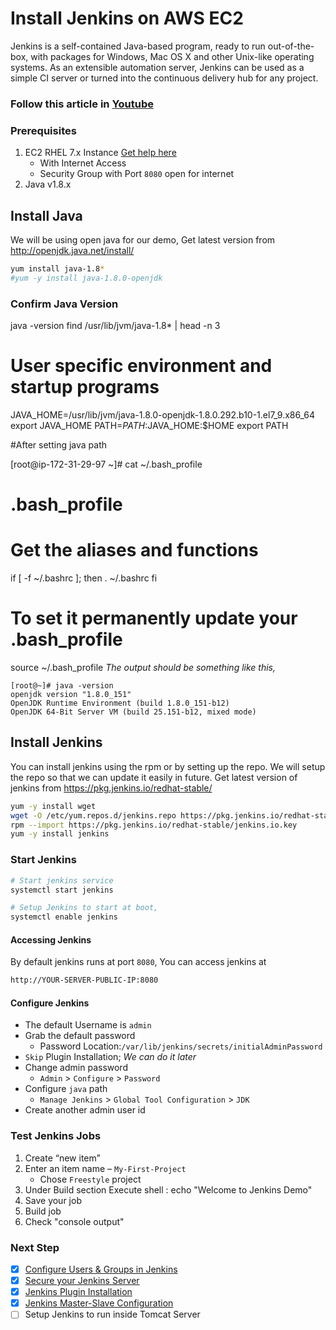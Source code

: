 # Install Jenkins on AWS EC2
Jenkins is a self-contained Java-based program, ready to run out-of-the-box, with packages for Windows, Mac OS X and other Unix-like operating systems. As an extensible automation server, Jenkins can be used as a simple CI server or turned into the continuous delivery hub for any project.

### Follow this article in **[Youtube](https://youtu.be/M32O4Yv0ANc)**

### Prerequisites
1. EC2 RHEL 7.x Instance [Get help here](https://www.youtube.com/watch?v=KDtS6BzJo3A)
   - With Internet Access
   - Security Group with Port `8080` open for internet
1. Java v1.8.x 

## Install Java
We will be using open java for our demo, Get latest version from http://openjdk.java.net/install/
```sh
yum install java-1.8*
#yum -y install java-1.8.0-openjdk
```

### Confirm Java Version
java -version
find /usr/lib/jvm/java-1.8* | head -n 3

# User specific environment and startup programs

JAVA_HOME=/usr/lib/jvm/java-1.8.0-openjdk-1.8.0.292.b10-1.el7_9.x86_64
export JAVA_HOME
PATH=$PATH:$JAVA_HOME:$HOME
export PATH

#After setting java path

[root@ip-172-31-29-97 ~]# cat ~/.bash_profile
# .bash_profile

# Get the aliases and functions
if [ -f ~/.bashrc ]; then
        . ~/.bashrc
fi
# To set it permanently update your .bash_profile
source ~/.bash_profile
_The output should be something like this,_
```
[root@~]# java -version
openjdk version "1.8.0_151"
OpenJDK Runtime Environment (build 1.8.0_151-b12)
OpenJDK 64-Bit Server VM (build 25.151-b12, mixed mode)
```
## Install Jenkins
You can install jenkins using the rpm or by setting up the repo. We will setup the repo so that we can update it easily in future.
Get latest version of jenkins from https://pkg.jenkins.io/redhat-stable/
```sh
yum -y install wget
wget -O /etc/yum.repos.d/jenkins.repo https://pkg.jenkins.io/redhat-stable/jenkins.repo
rpm --import https://pkg.jenkins.io/redhat-stable/jenkins.io.key
yum -y install jenkins
```

### Start Jenkins
```sh
# Start jenkins service
systemctl start jenkins

# Setup Jenkins to start at boot,
systemctl enable jenkins
```

#### Accessing Jenkins
By default jenkins runs at port `8080`, You can access jenkins at
```sh
http://YOUR-SERVER-PUBLIC-IP:8080
```
#### Configure Jenkins
- The default Username is `admin`
- Grab the default password 
  - Password Location:`/var/lib/jenkins/secrets/initialAdminPassword`
- `Skip` Plugin Installation; _We can do it later_
- Change admin password
  - `Admin` > `Configure` > `Password`
- Configure `java` path
  - `Manage Jenkins` > `Global Tool Configuration` > `JDK`  
- Create another admin user id

### Test Jenkins Jobs
1. Create “new item”
1. Enter an item name – `My-First-Project`
   - Chose `Freestyle` project
1. Under Build section
	Execute shell : echo "Welcome to Jenkins Demo"
1. Save your job 
1. Build job
1. Check "console output"

### Next Step
- [x] [Configure Users & Groups in Jenkins](https://youtu.be/jZOqcB32dYM)
- [x] [Secure your Jenkins Server](https://youtu.be/19FmJumnkDc)
- [x] [Jenkins Plugin Installation](https://youtu.be/p_PqPBbjaZ4)
- [x] [Jenkins Master-Slave Configuration](https://youtu.be/hwrYURP4O2k)
- [ ] Setup Jenkins to run inside Tomcat Server
